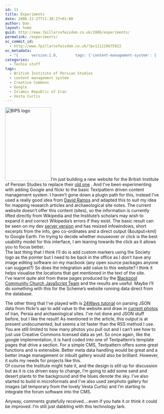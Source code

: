 ```yaml
---
id: 11
title: Experiments
date: 2006-12-27T11:38:27+01:00
author: Dan
layout: home
guid: http://www.7pillarsofwisdom.co.uk/2006/experiments/
permalink: /experiments/
oc_commit_id:
  - http://www.7pillarsofwisdom.co.uk/?p=111219675922
oc_metadata:
  - "{		version:1.0,		tags: {'content-management-system': {			text:'content management system',			slug:'content-management-system',			source:{			url:'http://d.opencalais.com/genericHasher-1/576348c7-c8ad-36a1-8684-a4b4ca7e2e88',			type:{			url:'http://s.opencalais.com/1/type/em/e/Technology',			iconURL:'',			name:'Technology'		},			name:'content management system',			nInstances:1		},			bucketName:'current'		},'google': {			text:'Google',			slug:'google',			source:{			url:'http://d.opencalais.com/comphash-1/c7172a98-4c8a-31a9-bfd4-ce426c8db3c0',			type:{			url:'http://s.opencalais.com/1/type/em/e/Company',			iconURL:'',			name:'Company'		},			name:'Google',			nInstances:1		},			bucketName:'current'		},'vesta-curtis': {			text:'Vesta Curtis',			slug:'vesta-curtis',			source:{			url:'http://d.opencalais.com/pershash-1/5e3bf1c4-0a2c-3ebb-b651-2752a5e30025',			type:{			url:'http://s.opencalais.com/1/type/em/e/Person',			iconURL:'',			name:'Person'		},			name:'Vesta Curtis',			nInstances:1		},			bucketName:'current'		},'creative-commons': {			text:'Creative Commons',			slug:'creative-commons',			source:{			url:'http://d.opencalais.com/comphash-1/225ee0f1-57cf-3dde-b201-e52ad00ff08a',			type:{			url:'http://s.opencalais.com/1/type/em/e/Company',			iconURL:'',			name:'Company'		},			name:'Creative Commons',			nInstances:1		},			bucketName:'current'		},'islamic-republic-of-iran': {			text:'Islamic Republic of Iran',			slug:'islamic-republic-of-iran',			source:{			url:'http://d.opencalais.com/genericHasher-1/a63c28e8-34ca-399a-8667-0cb3559897a3',			type:{			url:'http://s.opencalais.com/1/type/em/e/Country',			iconURL:'',			name:'Country'		},			name:'Islamic Republic of Iran',			nInstances:1		},			bucketName:'current'		},'british-institute-of-persian-studies': {			text:'British Institute of Persian Studies',			slug:'british-institute-of-persian-studies',			source:{			url:'http://d.opencalais.com/genericHasher-1/57e2115d-d886-3ec9-8dd2-9c89c25e35e2',			type:{			url:'http://s.opencalais.com/1/type/em/e/Organization',			iconURL:'',			name:'Organization'		},			name:'British Institute of Persian Studies',			nInstances:1		},			bucketName:'current'		}}	}"
categories:
  - Techie stuff
tags:
  - British Institute of Persian Studies
  - content management system
  - Creative Commons
  - Google
  - Islamic Republic of Iran
  - Vesta Curtis
---
```

<img class=" alignleft" title="BIPS logo" src="http://www.nigelpettassociates.co.uk/BIPS/images/logo.jpg" alt="BIPS logo" width="150" height="240" />I&#8217;m just building a new website for the British Institute of Persian Studies to replace their [old one](http://www.bips.ac.uk "BIPS old website") . And I&#8217;ve been experimenting with adding Google and flickr to the basic Textpattern driven content management system. I haven&#8217;t gone down a plugin path for this, instead I&#8217;ve used a really good idea from [David Ramos](http://davidramos.org/thesis/google-maps-in-textpattern "David's tutorial") and adapted this to suit my idea for mapping research articles and archaeological site notes. The current website doesn&#8217;t offer this content (sites), so the information is currently lifted directly from Wikipedia and the Institute&#8217;s scholars may wish to expand it and correct Wikipedia&#8217;s errors if they exist. The basic result can be seen on my dev [server version](http://www.nigelpettassociates.co.uk/BIPS/index.php?s=map "BIPS dev server version googlemaps") and has resized infowindows, short excerpts from the info, geo co-ordinates and a direct output (&output=kml) to Google Earth. I&#8217;m trying to decide whether mouseover or click is the best usability model for this interface, I am leaning towards the click as it allows you to focus better.  
The last thing that I think I&#8217;ll do is add custom markers using the Society logo as the pointer but I need to be back in the office as I don&#8217;t have any image editing software on my macbook (any open source packages anyone can suggest?) So does the integration add value to this website? I think it helps visualise the locations that get mentioned in the text of the site.  
I&#8217;ve learnt quite alot from these pages produced by the [Blackpool Community Church JavaScript Team](http://www.econym.demon.co.uk/googlemaps/ "Google maps link to tutorial") and the results are useful. Maybe I&#8217;ll do something with this for the Scheme&#8217;s website running data direct from the database.

The other thing that I&#8217;ve played with is [24Ways tutorial](http://24ways.org/2006/flickr-photos-on-demand "JSON tutorial") on parsing JSON data from flickr&#8217;s api to add value to the website and draw in [current photos](http://www.nigelpettassociates.co.uk/BIPS/index.php?s=flickr "Flickr experiment") of Iran, Persia and archaeological sites. I&#8217;ve not done and JSON stuff before, but I like the result! As mentioned in the article, this output is at present undocumented, but seems a lot faster than the RSS method I use. You are still limited to how many photos you pull out and I can&#8217;t see how to just use Creative Commons licensed data as yet. So once again, like the google implementation, it is hard coded into one of Textpattern&#8217;s template pages that drive a section. For a simple CMS, Textpattern offers some great functions and is extensible. Better meta data handling would be great and a better image management or inbuilt gallery would also be brilliant. However, it suits my needs for projects like this.  
Of course the Institute might hate it, and the design is still up for discussion but as it is css driven easy to change, I&#8217;m going to add some sand and desert plants to the background and the blues denote the sky. I&#8217;ve also started to build in microformats and I&#8217;ve also used zenphoto gallery for images (all temporary from the lovely Vesta Curtis) and I&#8217;m starting to integrate the forum software into the CMS.

Anyway, comments gratefully received&#8230;.even if you hate it or think it could be improved. I&#8217;m still just dabbling with this technology lark.